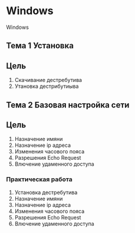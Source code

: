 # Windows
Windows

## Тема 1 Установка
## Цель
1) Скачивание дестребутива
2) Утановка дестрибутиыва

## Тема 2 Базовая настройка сети
## Цель
1) Назначение имяни
2) Назначение ip адреса
3) Изменения часового пояса
4) Разрешения Echo Request
5) Влючение удаменного доступа

### Практическая работа 
1) Установка дестребутива
2) Назначение имяни
3) Назначение ip адреса
4) Изменения часового пояса
5) Разрешения Echo Request
6) Влючение удаменного доступа

